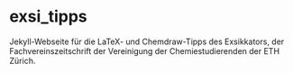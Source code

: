 # exsi_tipps
Jekyll-Webseite für die LaTeX- und Chemdraw-Tipps des Exsikkators, der Fachvereinszeitschrift der Vereinigung der Chemiestudierenden der ETH Zürich.
